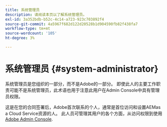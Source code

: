 ```yaml
---
title: 系统管理员
description: 请阅读本页以了解系统管理员。
exl-id: 3a352bdb-b52c-4c14-a723-923c703892f4
source-git-commit: 4a5967f682d122d20528b1d904590fb82f438fa7
workflow-type: tm+mt
source-wordcount: '105'
ht-degree: 3%

---
```


# 系统管理员 {#system-administrator}

系统管理员是您组织的一部分，而不是Adobe的一部分。 即使此人的主要工作职责可能不是系统管理员，此术语也用于注意此用户在Admin Console中具有管理员权限。

这是在您的合同签署后，Adobe首次联系的个人，通常是首位访问和设置AEMas a Cloud Service资源的人。 此人员可管理其用户的各个方面，从访问权限到使用 [Adobe Admin Console](/help/onboarding/learn-concepts/admin-console.md).
